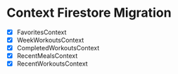 # Context Firestore Migration

- [x] FavoritesContext
- [x] WeekWorkoutsContext
- [x] CompletedWorkoutsContext
- [x] RecentMealsContext
- [x] RecentWorkoutsContext
